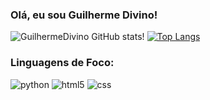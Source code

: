 ### Olá, eu sou Guilherme Divino!

![GuilhermeDivino GitHub stats!](https://github-readme-stats.vercel.app/api?username=GuilhermeDivino&show_icons=true&theme=radical) 
[![Top Langs](https://github-readme-stats.vercel.app/api/top-langs/?username=GuilhermeDivino&layout=compact)](https://github.com/anuraghazra/github-readme-stats)

### Linguagens de Foco:
![python](https://img.shields.io/badge/Python-14354C?style=for-the-badge&logo=python&logoColor=white)
![html5](https://img.shields.io/badge/HTML5-E34F26?style=for-the-badge&logo=html5&logoColor=white)
![css](https://img.shields.io/badge/CSS3-1572B6?style=for-the-badge&logo=css3&logoColor=white)

